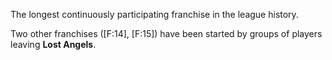 The longest continuously participating franchise in the league history.
 
Two other franchises ([F:14], [F:15]) have been started by groups of players leaving **Lost Angels**.
